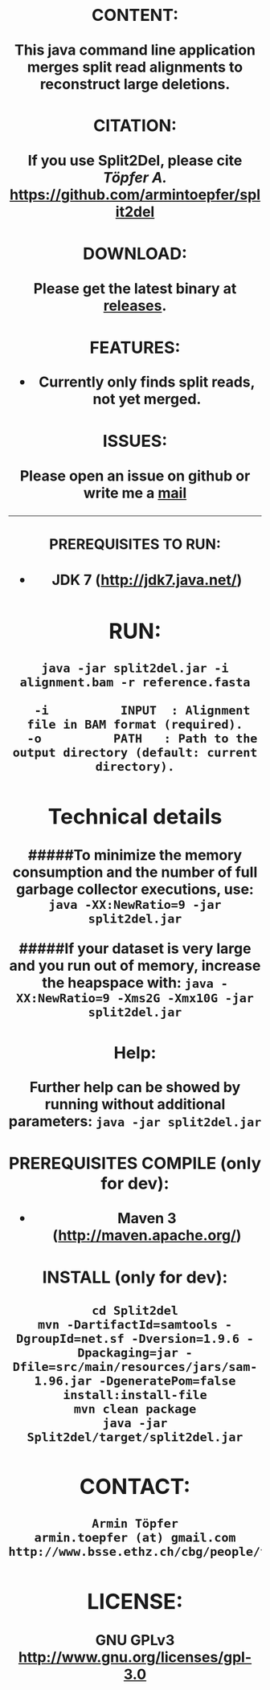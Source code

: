 <h1 align="center"><Split2Del</h1>

### CONTENT:
This java command line application merges split read alignments to reconstruct large deletions.

### CITATION:
If you use Split2Del, please cite <i>Töpfer A.</i> https://github.com/armintoepfer/split2del

### DOWNLOAD:
Please get the latest binary at [releases](https://github.com/armintoepfer/split2del/releases/latest).

### FEATURES:
 - Currently only finds split reads, not yet merged.

### ISSUES:
Please open an issue on github or write me a [mail](https://github.com/armintoepfer/split2del/blob/master/README.md#contact)

- - -

#### PREREQUISITES TO RUN:
 - JDK 7 (http://jdk7.java.net/)

## RUN:  
 `java -jar split2del.jar -i alignment.bam -r reference.fasta`  
 
```
  -i          INPUT  : Alignment file in BAM format (required).
  -o          PATH   : Path to the output directory (default: current directory).
```

## Technical details
#####To minimize the memory consumption and the number of full garbage collector executions, use:
`java -XX:NewRatio=9 -jar split2del.jar`

#####If your dataset is very large and you run out of memory, increase the heapspace with:
`java -XX:NewRatio=9 -Xms2G -Xmx10G -jar split2del.jar`

### Help:
 Further help can be showed by running without additional parameters:
  `java -jar split2del.jar`

### PREREQUISITES COMPILE (only for dev):
 - Maven 3 (http://maven.apache.org/)

### INSTALL (only for dev):
    cd Split2del
    mvn -DartifactId=samtools -DgroupId=net.sf -Dversion=1.9.6 -Dpackaging=jar -Dfile=src/main/resources/jars/sam-1.96.jar -DgeneratePom=false install:install-file
    mvn clean package
    java -jar Split2del/target/split2del.jar

## CONTACT:
    Armin Töpfer
    armin.toepfer (at) gmail.com
    http://www.bsse.ethz.ch/cbg/people/toepfera

## LICENSE:
 GNU GPLv3 http://www.gnu.org/licenses/gpl-3.0
